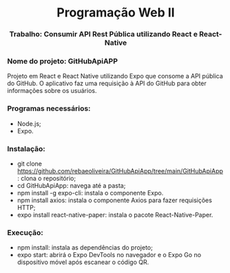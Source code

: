 <h1 align="center">Programação Web II</h1>
<h3 align="center">Trabalho: Consumir API Rest Pública utilizando React e React-Native</h2>

### Nome do projeto: GitHubApiAPP
Projeto em React e React Native utilizando Expo que consome a API pública do GitHub. O aplicativo faz uma requisição à API do GitHub para obter informações sobre os usuários.

### Programas necessários:
- Node.js;
- Expo.

### Instalação:
- git clone https://github.com/rebaeoliveira/GitHubApiApp/tree/main/GitHubApiApp: clona o repositório;
- cd GitHubApiApp: navega até a pasta;
- npm install -g expo-cli: instala o componente Expo.
- npm install axios: instala o componente Axios para fazer requisições HTTP;
- expo install react-native-paper: instala o pacote React-Native-Paper.
  
### Execução:
- npm install: instala as dependências do projeto;
- expo start: abrirá o Expo DevTools no navegador e o Expo Go no dispositivo móvel após escanear o código QR.
